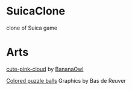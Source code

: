 # SuicaClone

clone of Suica game

# Arts

[cute-pink-cloud](https://opengameart.org/content/cute-pink-cloud) by [BananaOwl](https://opengameart.org/users/bananaowl)

[Colored puzzle balls](https://opengameart.org/content/colored-puzzle-balls) Graphics by Bas de Reuver